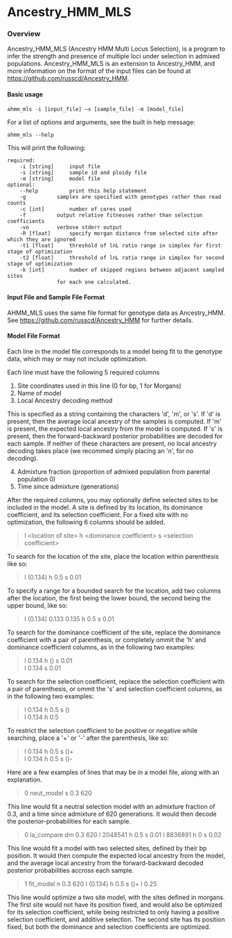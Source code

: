 # Ancestry_HMM_MLS

### Overview

Ancestry_HMM_MLS (Ancestry HMM Multi Locus Selection), is a program to infer the strength and presence of multiple loci under selection in admixed populations. Ancestry_HMM_MLS is an extension to Ancestry_HMM, and more information on the format of the input files can be found at https://github.com/russcd/Ancestry_HMM.


#### Basic usage
	ahmm_mls -i [input_file] –s [sample_file] -m [model_file]

For a list of options and arguments, see the built in help message:

	ahmm_mls --help

This will print the following:

	required:
		-i [string]		input file
		-s [string]		sample id and ploidy file
		-m [string]		model file
	optional:
		--help			print this help statement
		-g			samples are specified with genotypes rather than read counts
		-c [int]		number of cores used
		-f			output relative fitnesses rather than selection coefficients
		-vo			verbose stderr output
		-R [float]		specify morgan distance from selected site after which they are ignored
		-t1 [float]		threshold of lnL ratio range in simplex for first stage of optimization
		-t2 [float]		threshold of lnL ratio range in simplex for second stage of optimization
		-k [int]		number of skipped regions between adjacent sampled sites
					for each one calculated.

#### Input File and Sample File Format

AHMM_MLS uses the same file format for genotype data as Ancestry_HMM. See https://github.com/russcd/Ancestry_HMM for further details.

#### Model File Format

Each line in the model file corresponds to a model being fit to the genotype data, which may or may not include optimization.

Each line must have the following 5 required columns

1. Site coordinates used in this line (0 for bp, 1 for Morgans)
2. Name of model
3. Local Ancestry decoding method

This is specified as a string containing the characters 'd', 'm', or 's'. If 'd' is present, then the average local ancestry of the samples is computed. If 'm' is present, the expected local ancestry from the model is computed. If 's' is present, then the forward-backward posterior probabilities are decoded for each sample. If neither of these characters are present, no local ancestry decoding takes place (we recommed simply placing an 'n', for no decoding).

4. Admixture fraction (proportion of admixed population from parental population 0)
5. Time since admixture (generations)

After the required columns, you may optionally define selected sites to be included in the model. A site is defined by its location, its dominance coefficient, and its selection coefficient.
For a fixed site with no optimization, the following 6 columns should be added.

> l \<location of site\> h \<dominance coefficient\> s \<selection coefficient\>

To search for the location of the site, place the location within parenthesis like so:

> l (0.134) h 0.5 s 0.01

To specify a range for a bounded search for the location, add two columns after the location, the first being the lower bound, the second being the upper bound, like so:

> l (0.134) 0.133 0.135 h 0.5 s 0.01

To search for the dominance coefficient of the site, replace the dominance coefficient with a pair of parenthesis, or completely ommit the 'h' and dominance coefficient columns, as in the following two examples:

> l 0.134 h () s 0.01  
> l 0.134 s 0.01

To search for the selection coefficient, replace the selection coefficient with a pair of parenthesis, or ommit the 's' and selection coefficient columns, as in the following two examples:

> l 0.134 h 0.5 s ()  
> l 0.134 h 0.5

To restrict the selection coefficient to be positive or negative while searching, place a '+' or '-' after the parenthesis, like so:

> l 0.134 h 0.5 s ()+  
> l 0.134 h 0.5 s ()-


Here are a few examples of lines that may be in a model file, along with an explanation.

> 0 neut_model s 0.3 620

This line would fit a neutral selection model with an admixture fraction of 0.3, and a time since admixture of 620 generations. It would then decode the posterior-probabilities for each sample.

> 0 la_compare dm 0.3 620 l 2048541 h 0.5 s 0.01 l 8836891 h 0 s 0.02

This line would fit a model with two selected sites, defined by their bp position. It would then compute the expected local ancestry from the model, and the average local ancestry from the forward-backward decoded posterior probabilities accross each sample.

> 1 fit_model n 0.3 620 l (0.134) h 0.5 s ()+ l 0.25

This line would optimize a two site model, with the sites defined in morgans. The first site would not have its position fixed, and would also be optimized for its selection coefficient, while being restricted to only having a positive selection coefficient, and additive selection. The second site has its position fixed, but both the dominance and selection coefficients are optimized. 
